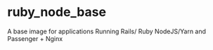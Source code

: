 # ruby_node_base
A base image for applications Running Rails/ Ruby NodeJS/Yarn and Passenger + Nginx  
